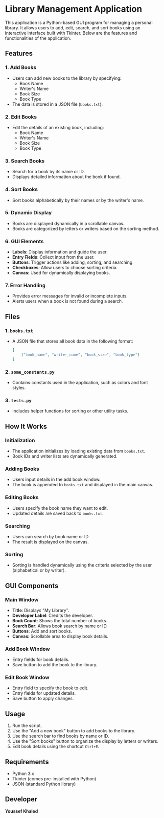 # Library Management Application

This application is a Python-based GUI program for managing a personal library. It allows users to add, edit, search, and sort books using an interactive interface built with Tkinter. Below are the features and functionalities of the application.

## Features

### 1. **Add Books**
   - Users can add new books to the library by specifying:
     - Book Name
     - Writer's Name
     - Book Size
     - Book Type
   - The data is stored in a JSON file (`books.txt`).

### 2. **Edit Books**
   - Edit the details of an existing book, including:
     - Book Name
     - Writer's Name
     - Book Size
     - Book Type

### 3. **Search Books**
   - Search for a book by its name or ID.
   - Displays detailed information about the book if found.

### 4. **Sort Books**
   - Sort books alphabetically by their names or by the writer's name.

### 5. **Dynamic Display**
   - Books are displayed dynamically in a scrollable canvas.
   - Books are categorized by letters or writers based on the sorting method.

### 6. **GUI Elements**
   - **Labels**: Display information and guide the user.
   - **Entry Fields**: Collect input from the user.
   - **Buttons**: Trigger actions like adding, sorting, and searching.
   - **Checkboxes**: Allow users to choose sorting criteria.
   - **Canvas**: Used for dynamically displaying books.

### 7. **Error Handling**
   - Provides error messages for invalid or incomplete inputs.
   - Alerts users when a book is not found during a search.

## Files

### 1. `books.txt`
   - A JSON file that stores all book data in the following format:
     ```json
     [
         ["book_name", "writer_name", "book_size", "book_type"]
     ]
     ```

### 2. `some_constants.py`
   - Contains constants used in the application, such as colors and font styles.

### 3. `tests.py`
   - Includes helper functions for sorting or other utility tasks.

## How It Works

### Initialization
- The application initializes by loading existing data from `books.txt`.
- Book IDs and writer lists are dynamically generated.

### Adding Books
- Users input details in the add book window.
- The book is appended to `books.txt` and displayed in the main canvas.

### Editing Books
- Users specify the book name they want to edit.
- Updated details are saved back to `books.txt`.

### Searching
- Users can search by book name or ID.
- The result is displayed on the canvas.

### Sorting
- Sorting is handled dynamically using the criteria selected by the user (alphabetical or by writer).

## GUI Components

### Main Window
- **Title**: Displays "My Library".
- **Developer Label**: Credits the developer.
- **Book Count**: Shows the total number of books.
- **Search Bar**: Allows book search by name or ID.
- **Buttons**: Add and sort books.
- **Canvas**: Scrollable area to display book details.

### Add Book Window
- Entry fields for book details.
- Save button to add the book to the library.

### Edit Book Window
- Entry field to specify the book to edit.
- Entry fields for updated details.
- Save button to apply changes.

## Usage

1. Run the script.
2. Use the "Add a new book" button to add books to the library.
3. Use the search bar to find books by name or ID.
4. Use the "Sort books" button to organize the display by letters or writers.
5. Edit book details using the shortcut `Ctrl+E`.

## Requirements

- Python 3.x
- Tkinter (comes pre-installed with Python)
- JSON (standard Python library)

## Developer
**Youssef Khaled**



